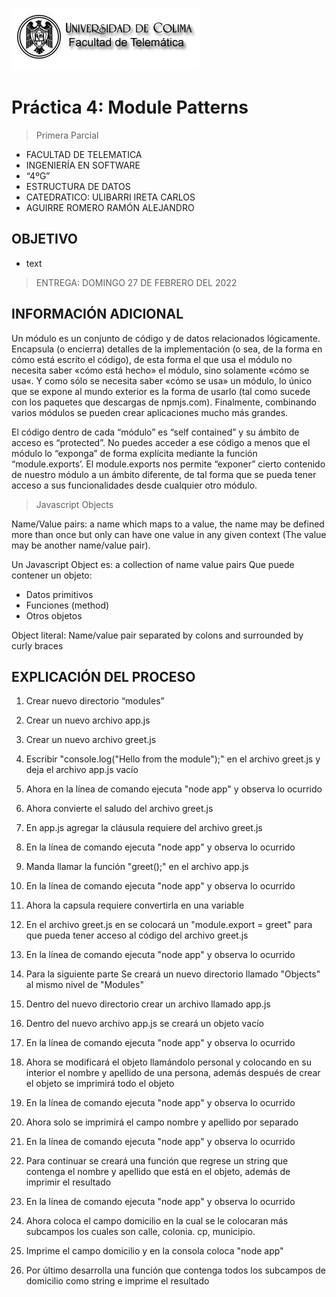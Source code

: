 ![Logo](img/ucol-logo.jpg)

# Práctica 4: Module Patterns

> Primera Parcial

- FACULTAD DE TELEMATICA
- INGENIERÍA EN SOFTWARE
- “4ºG”
- ESTRUCTURA DE DATOS
- CATEDRATICO: ULIBARRI IRETA CARLOS
- AGUIRRE ROMERO RAMÓN ALEJANDRO

## OBJETIVO

- text

> ENTREGA: DOMINGO 27 DE FEBRERO DEL 2022

## INFORMACIÓN ADICIONAL

Un módulo es un conjunto de código y de datos relacionados lógicamente. Encapsula (o encierra) detalles de la implementación (o sea, de la forma en cómo está escrito el código), de esta forma el que usa el módulo no necesita saber «cómo está hecho» el módulo, sino solamente «cómo se usa«. Y como sólo se necesita saber «cómo se usa» un módulo, lo único que se expone al mundo exterior es la forma de usarlo (tal como sucede con los paquetes que descargas de npmjs.com). Finalmente, combinando varios módulos se pueden crear aplicaciones mucho más grandes.

El código dentro de cada “módulo” es “self contained” y su ámbito de acceso es “protected”. No puedes acceder a ese código a menos que el módulo lo “exponga” de forma explícita mediante la función “module.exports’. El module.exports nos permite “exponer” cierto contenido de nuestro módulo a un ámbito diferente, de tal forma que se pueda tener acceso a sus funcionalidades desde cualquier otro módulo.

> Javascript Objects

Name/Value pairs: a name which maps to a value, the name may be defined more than once but only can have one value in any given context (The value may be another name/value pair).

Un Javascript Object es: a collection of name value pairs
Que puede contener un objeto:

- Datos primitivos
- Funciones (method)
- Otros objetos

Object literal: Name/value pair separated by colons and surrounded by curly braces

## EXPLICACIÓN DEL PROCESO

1. Crear nuevo directorio “modules”

2. Crear un nuevo archivo app.js

3. Crear un nuevo archivo greet.js

4. Escribir "console.log("Hello from the module");" en el archivo greet.js y deja el archivo app.js vacío

5. Ahora en la línea de comando ejecuta "node app" y observa lo ocurrido

6. Ahora convierte el saludo del archivo greet.js

7. En app.js agregar la cláusula requiere del archivo greet.js

8. En la línea de comando ejecuta "node app" y observa lo ocurrido

9. Manda llamar la función "greet();" en el archivo app.js

10. En la línea de comando ejecuta "node app" y observa lo ocurrido

11. Ahora la capsula requiere convertirla en una variable

12. En el archivo greet.js en se colocará un "module.export = greet" para que pueda tener acceso al código del archivo greet.js

13. En la línea de comando ejecuta "node app" y observa lo ocurrido

14. Para la siguiente parte Se creará un nuevo directorio llamado "Objects" al mismo nivel de "Modules"

15. Dentro del nuevo directorio crear un archivo llamado app.js

16. Dentro del nuevo archivo app.js se creará un objeto vacío

17. En la línea de comando ejecuta "node app" y observa lo ocurrido

18. Ahora se modificará el objeto llamándolo personal y colocando en su interior el nombre y apellido de una persona, además después de crear el objeto se imprimirá todo el objeto

19. En la línea de comando ejecuta "node app" y observa lo ocurrido

20. Ahora solo se imprimirá el campo nombre y apellido por separado

21. En la línea de comando ejecuta "node app" y observa lo ocurrido

22. Para continuar se creará una función que regrese un string que contenga el nombre y apellido que está en el objeto, además de imprimir el resultado

23. En la línea de comando ejecuta "node app" y observa lo ocurrido

24. Ahora coloca el campo domicilio en la cual se le colocaran más subcampos los cuales son calle, colonia. cp, municipio.

25. Imprime el campo domicilio y en la consola coloca "node app"

26. Por último desarrolla una función que contenga todos los subcampos de domicilio como string e imprime el resultado
